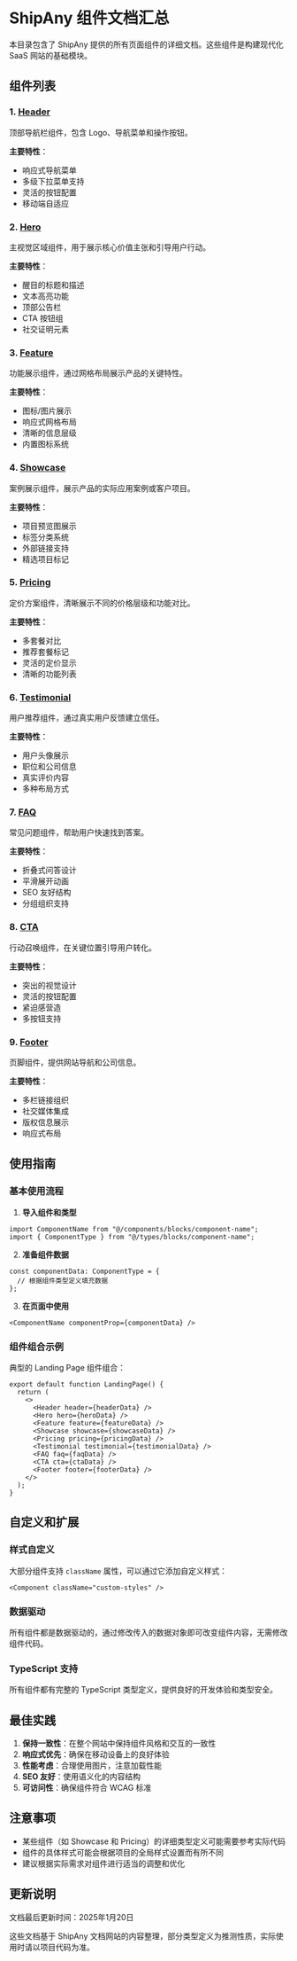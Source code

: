 # ShipAny 组件文档汇总

本目录包含了 ShipAny 提供的所有页面组件的详细文档。这些组件是构建现代化 SaaS 网站的基础模块。

## 组件列表

### 1. [Header](./header.md)
顶部导航栏组件，包含 Logo、导航菜单和操作按钮。

**主要特性**：
- 响应式导航菜单
- 多级下拉菜单支持
- 灵活的按钮配置
- 移动端自适应

### 2. [Hero](./hero.md)
主视觉区域组件，用于展示核心价值主张和引导用户行动。

**主要特性**：
- 醒目的标题和描述
- 文本高亮功能
- 顶部公告栏
- CTA 按钮组
- 社交证明元素

### 3. [Feature](./feature.md)
功能展示组件，通过网格布局展示产品的关键特性。

**主要特性**：
- 图标/图片展示
- 响应式网格布局
- 清晰的信息层级
- 内置图标系统

### 4. [Showcase](./showcase.md)
案例展示组件，展示产品的实际应用案例或客户项目。

**主要特性**：
- 项目预览图展示
- 标签分类系统
- 外部链接支持
- 精选项目标记

### 5. [Pricing](./pricing.md)
定价方案组件，清晰展示不同的价格层级和功能对比。

**主要特性**：
- 多套餐对比
- 推荐套餐标记
- 灵活的定价显示
- 清晰的功能列表

### 6. [Testimonial](./testimonial.md)
用户推荐组件，通过真实用户反馈建立信任。

**主要特性**：
- 用户头像展示
- 职位和公司信息
- 真实评价内容
- 多种布局方式

### 7. [FAQ](./faq.md)
常见问题组件，帮助用户快速找到答案。

**主要特性**：
- 折叠式问答设计
- 平滑展开动画
- SEO 友好结构
- 分组组织支持

### 8. [CTA](./cta.md)
行动召唤组件，在关键位置引导用户转化。

**主要特性**：
- 突出的视觉设计
- 灵活的按钮配置
- 紧迫感营造
- 多按钮支持

### 9. [Footer](./footer.md)
页脚组件，提供网站导航和公司信息。

**主要特性**：
- 多栏链接组织
- 社交媒体集成
- 版权信息展示
- 响应式布局

## 使用指南

### 基本使用流程

1. **导入组件和类型**
```tsx
import ComponentName from "@/components/blocks/component-name";
import { ComponentType } from "@/types/blocks/component-name";
```

2. **准备组件数据**
```tsx
const componentData: ComponentType = {
  // 根据组件类型定义填充数据
};
```

3. **在页面中使用**
```tsx
<ComponentName componentProp={componentData} />
```

### 组件组合示例

典型的 Landing Page 组件组合：

```tsx
export default function LandingPage() {
  return (
    <>
      <Header header={headerData} />
      <Hero hero={heroData} />
      <Feature feature={featureData} />
      <Showcase showcase={showcaseData} />
      <Pricing pricing={pricingData} />
      <Testimonial testimonial={testimonialData} />
      <FAQ faq={faqData} />
      <CTA cta={ctaData} />
      <Footer footer={footerData} />
    </>
  );
}
```

## 自定义和扩展

### 样式自定义
大部分组件支持 `className` 属性，可以通过它添加自定义样式：

```tsx
<Component className="custom-styles" />
```

### 数据驱动
所有组件都是数据驱动的，通过修改传入的数据对象即可改变组件内容，无需修改组件代码。

### TypeScript 支持
所有组件都有完整的 TypeScript 类型定义，提供良好的开发体验和类型安全。

## 最佳实践

1. **保持一致性**：在整个网站中保持组件风格和交互的一致性
2. **响应式优先**：确保在移动设备上的良好体验
3. **性能考虑**：合理使用图片，注意加载性能
4. **SEO 友好**：使用语义化的内容结构
5. **可访问性**：确保组件符合 WCAG 标准

## 注意事项

- 某些组件（如 Showcase 和 Pricing）的详细类型定义可能需要参考实际代码
- 组件的具体样式可能会根据项目的全局样式设置而有所不同
- 建议根据实际需求对组件进行适当的调整和优化

## 更新说明

文档最后更新时间：2025年1月20日

这些文档基于 ShipAny 文档网站的内容整理，部分类型定义为推测性质，实际使用时请以项目代码为准。